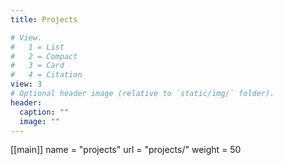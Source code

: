 ```yaml
---
title: Projects

# View.
#   1 = List
#   2 = Compact
#   3 = Card
#   4 = Citation
view: 3
# Optional header image (relative to `static/img/` folder).
header:
  caption: ""
  image: ""
---
```

[[main]]
  name = "projects"
  url = "projects/"
  weight = 50

